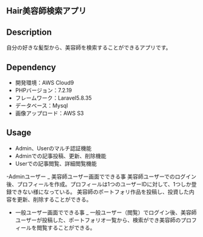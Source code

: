 ## Hair美容師検索アプリ

## Description
自分の好きな髪型から、美容師を検索することができるアプリです。

## Dependency
- 開発環境：AWS Cloud9
- PHPバージョン：7.2.19
- フレームワーク：Laravel5.8.35
- データベース：Mysql
- 画像アップロード：AWS S3

## Usage
- Admin、Userのマルチ認証機能
- Adminでの記事投稿、更新、削除機能
- Userでの記事閲覧、詳細閲覧機能

-Adminユーザー
 _ 美容師ユーザー画面でできる事
    美容師ユーザーでのログイン後、プロフィールを作成。プロフィールは1つのユーザーIDに対して、1つしか登録できない様になっている。
    美容師のポートフォリ作品を投稿し、投資した内容を更新、削除することができる。
    
- 一般ユーザー画面でできる事
 _ 一般ユーザー（閲覧）でログイン後、美容師ユーザーが投稿した、ポートフォリオ一覧から、検索ができ美容師のプロフィールを閲覧することができる。
